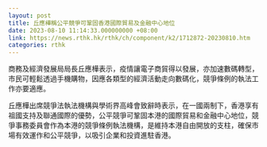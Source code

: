 ```yaml
---
layout: post
title: 丘應樺稱公平競爭可鞏固香港國際貿易及金融中心地位
date: 2023-08-10 11:14:33.000000000 +08:00
link: https://news.rthk.hk/rthk/ch/component/k2/1712872-20230810.htm
categories: rthk
---
```


商務及經濟發展局局長丘應樺表示，疫情讓電子商貿得以發展，亦加速數碼轉型，市民可輕鬆透過手機購物，因應各類型的經濟活動走向數碼化，競爭條例的執法工作亦要適應。

丘應樺出席競爭法執法機構與學術界高峰會致辭時表示，在一國兩制下，香港享有祖國支持及聯通國際的優勢，公平競爭可鞏固本港的國際貿易和金融中心地位，競爭事務委員會作為本港的競爭條例執法機構，是維持本港自由開放的支柱，確保市場有效運作和公平競爭，以吸引企業和投資進駐香港。
